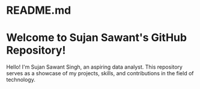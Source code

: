 # README.md

# Welcome to Sujan Sawant's GitHub Repository!
Hello! I'm Sujan Sawant  Singh, an aspiring data analyst. This repository serves as a showcase of my projects, skills, and contributions in the field of technology.
